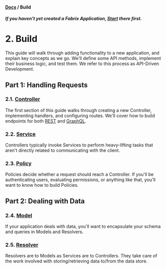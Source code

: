 #### [Docs](../../) / Build

##### *If you haven't yet created a Fabrix Application, [**Start**](../start.md) there first.*

# 2. Build

This guide will walk through adding functionality to a new application, and explain key concepts as we go. We'll define some API methods, implement their business logic, and test them. We refer to this process as API-Driven Development.

## Part 1: Handling Requests

### 2.1. [Controller](controller.md)

The first section of this guide walks through creating a new Controller, implementing handlers, and configuring routes. We'll cover how to build endpoints for both [REST](https://en.wikipedia.org/wiki/Representational_state_transfer) and [GraphQL](http://www.graphql.com/).

### 2.2. [Service](service.md)

Controllers typically invoke Services to perform heavy-lifting tasks that aren't directly related to communicating with the client.

### 2.3. [Policy](policy.md)

Policies decide whether a request should reach a Controller. If you'll be authenticating users, evaluating permissions, or anything like that, you'll want to know how to build Policies.

## Part 2: Dealing with Data

### 2.4. [Model](model.md)

If your application deals with data, you'll want to encapsulate your schema and queries in Models and Resolvers.

### 2.5. [Resolver](resolver.md)

Resolvers are to Models as Services are to Controllers. They take care of the work involved with storing/retrieving data to/from the data store.
